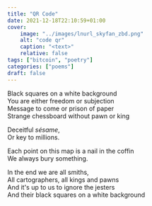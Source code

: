 ```yaml
---
title: "QR Code"
date: 2021-12-18T22:10:59+01:00
cover:
    image: "../images/lnurl_skyfan_zbd.png"
    alt: "code qr"
    caption: "<text>"
    relative: false
tags: ["bitcoin", "poetry"]
categories: ["poems"]
draft: false
---
```


Black squares on a white background\
You are either freedom or subjection\
Message to come or prison of paper\
Strange chessboard without pawn or king

Deceitful *sésame*,\
Or key to millions.

Each point on this map is a nail in the coffin\
We always bury something.

In the end we are all smiths,\
All cartographers, all kings and pawns\
And it's up to us to ignore the jesters\
And their black squares on a white background